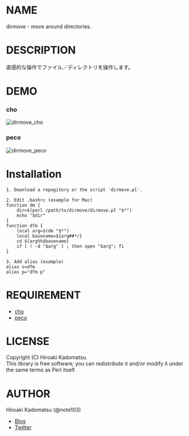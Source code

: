 # NAME

dirmove - move around directories.

# DESCRIPTION

直感的な操作でファイル／ディレクトリを操作します。

# DEMO

### cho
![dirmove_cho](https://dl.dropboxusercontent.com/u/7779513/blog/2016-06-25_sh_cho.gif)

### peco
![dirmove_peco](https://dl.dropboxusercontent.com/u/7779513/blog/2016-06-26_sh_peco.gif)

# Installation

    1. Download a repogitory or the script 'dirmove.pl'.

    2. Edit .bashrc (example for Mac)
    function dm {
        dir=$(perl /path/to/dirmove/dirmove.pl "$*")
        echo "$dir"
    }
    function dfm {
        local arg=$(dm "$*")
        local basename=${arg##*/}
        cd ${arg%%$basename}
        if [ ! -d "$arg" ] ; then open "$arg"; fi
    }

    3. Add alias (example)
    alias s=dfm
    alias p="dfm p"

# REQUIREMENT

- [cho](https://github.com/mattn/cho)
- [peco](https://github.com/peco/peco)

# LICENSE

Copyright (C) Hiroaki Kadomatsu.  
This library is free software; you can redistribute it and/or modify it under the same terms as Perl itself.

# AUTHOR

Hiroaki Kadomatsu (@note103)

- [Blog](http://note103.hateblo.jp/)
- [Twitter](https://twitter.com/note103)
